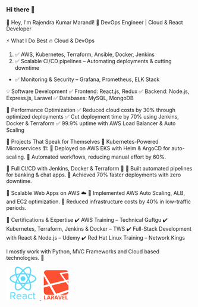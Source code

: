 ### Hi there 👋 
 👋 Hey, I'm Rajendra Kumar Marandi!
🚀 DevOps Engineer | Cloud & React Developer 

⚡ What I Do Best
🔥 Cloud & DevOps
1. ✅ AWS, Kubernetes, Terraform, Ansible, Docker, Jenkins  
2. ✅ Scalable CI/CD pipelines – Automating deployments & cutting downtime  
- ✅ Monitoring & Security – Grafana, Prometheus, ELK Stack  


💡 Software Development
✅ Frontend: React.js, Redux
✅ Backend: Node.js, Express.js, Laravel
✅ Databases: MySQL, MongoDB

🚀 Performance Optimization
✅ Reduced cloud costs by 30% through optimized deployments
✅ Cut deployment time by 70% using Jenkins, Docker & Terraform
✅ 99.9% uptime with AWS Load Balancer & Auto Scaling

🚀 Projects That Speak for Themselves
🔹 Kubernetes-Powered Microservices 🏗️
📌 Deployed on AWS EKS with Helm & ArgoCD for auto-scaling.
📌 Automated workflows, reducing manual effort by 60%.

🔹 Full CI/CD with Jenkins, Docker & Terraform 🔄
📌 Built automated pipelines for banking & chat apps.
📌 Achieved 70% faster deployments with zero downtime.

🔹 Scalable Web Apps on AWS ☁️
📌 Implemented AWS Auto Scaling, ALB, and EC2 optimization.
📌 Reduced infrastructure costs by 40% in low-traffic periods.

📜 Certifications & Expertise
✔️ AWS Training – Technical Guftgu
✔️ Kubernetes, Terraform, Jenkins & Docker – TWS
✔️ Full-Stack Development with React & Node.js – Udemy
✔️ Red Hat Linux Training – Network Kings


I mostly work with Python, MVC Frameworks and Cloud based technologies. 🚀


<p float="left">
  
   <a href="https://react.dev/" target="_blank">
    <img src="https://raw.githubusercontent.com/devicons/devicon/master/icons/react/react-original-wordmark.svg" height="90"/>
</a>

<a href="https://laravel.com/">
    <img src="https://raw.githubusercontent.com/devicons/devicon/master/icons/laravel/laravel-plain-wordmark.svg" height="80"/>
</a>

 </p>
  
 
